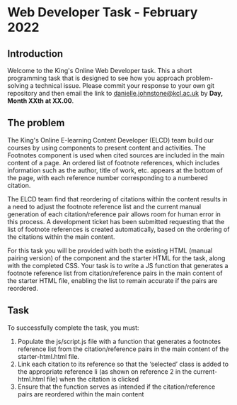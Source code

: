 # Web Developer Task - February 2022

## Introduction

Welcome to the King's Online Web Developer task. This a short programming task that is designed to see how you approach problem-solving a technical issue. Please commit your response to your own git repository and then email the link to danielle.johnstone@kcl.ac.uk by **Day, Month XXth at XX.00**.

## The problem

The King's Online E-learning Content Developer (ELCD) team build our courses by using components to present content and activities. The Footnotes component is used when cited sources are included in the main content of a page. An ordered list of footnote references, which includes information such as the author, title of work, etc.  appears at the bottom of the page, with each reference number corresponding to a numbered citation.

The ELCD team find that reordering of citations within the content results in a need to adjust the footnote reference list and the current manual generation of each citation/reference pair allows room for human error in this process. A development ticket has been submitted requesting that the list of footnote references is created automatically, based on the ordering of the citations within the main content.

For this task you will be provided with both the existing HTML (manual pairing version) of the component and the starter HTML for the task, along with the completed CSS. Your task is to write a JS function that generates a footnote reference list from citation/reference pairs in the main content of the starter HTML file, enabling the list to remain accurate if the pairs are reordered.

## Task

To successfully complete the task, you must: 

1. Populate the js/script.js file with a function that generates a footnotes reference list from the citation/reference pairs in the main content of the starter-html.html file.
2. Link each citation to its reference so that the ‘selected’ class is added to the appropriate reference li (as shown on reference 2 in the current-html.html file) when the citation is clicked
3. Ensure that the function serves as intended if the citation/reference pairs are reordered within the main content
